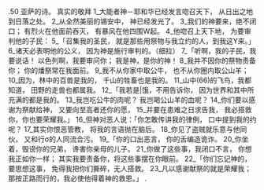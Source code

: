 .50 
亚萨的诗。 
真实的敬拜 
1_大能者神－耶和华已经发言唿召天下， 
从日出之地到日落之处。 
2_从全然美丽的锡安中， 
神已经发光了。 
3_我们的神要来，绝不闭口； 
有烈火在他面前吞灭， 
有暴风在他四围W起。 
4_他唿召上天下地， 
为要审判他的子民： 
5_「召集我的圣民， 
就是那些用祭物与我立约的人，到我这Y来。」 
6_诸天必表明他的公义， 
因为神是施行审判的。（细拉） 
7_「听啊，我的子民，我要说话！ 
以色列啊，我要审问你； 
我是神，是你的神！ 
8_我并不因你的祭物责备你； 
你的燔祭常在我面前。 
9_我不从你家中取公牛， 
也不从你圈内取公山羊； 
10_因为，林中的百兽是我的， 
千山的牲畜也是我的。 
11_山中(66)的飞鸟，我都知道， 
田野的走兽也都属我。 
12_「我若是|饿，不用告诉你， 
因为世界和其中所充满的都是我的。 
13_我岂吃公牛的肉呢？ 
我岂喝公山羊的血呢？ 
14_你们要以感谢为祭献给神， 
又要向至高者还你的愿， 
15_并要在患难之日求告我， 
我必搭救你，你也要荣耀我。」 
16_但神对恶人说：「你怎敢传讲我的律例， 
口中提到我的约呢？ 
17_其实你恨恶管教， 
将我的言语抛在脑后。 
18_你见了盗贼就乐意与他同伙， 
又和行σ的人同流合污。 
19_「你的口出恶言， 
你的舌编造诡诈。 
20_你坐着，毁谤你的兄弟， 
谗害你亲母的儿子。 
21_你做了这些事，我闭口不言， 
你想我正如你一样； 
其实我要责备你，将这些事摆在你眼前。 
22_「你们忘记神的，要思想这事， 
免得我把你们撕碎，无人搭救。 
23_凡以感谢献祭的就是荣耀我； 
那按正路而行的，我必使他得着神的救恩。」 
.
